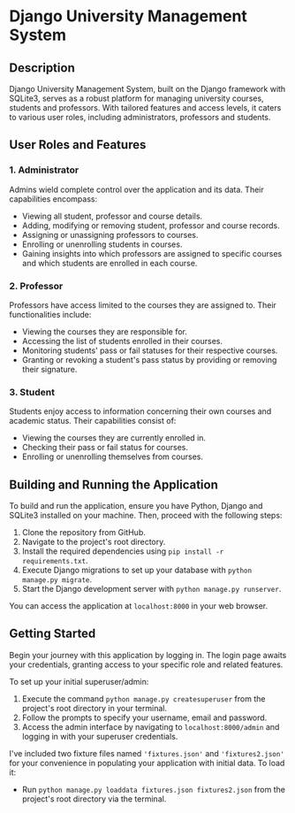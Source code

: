 # Django University Management System

## Description

Django University Management System, built on the Django framework with SQLite3, serves as a robust platform for managing university courses, students and professors. With tailored features and access levels, it caters to various user roles, including administrators, professors and students.

## User Roles and Features

### 1. Administrator

Admins wield complete control over the application and its data. Their capabilities encompass:

- Viewing all student, professor and course details.
- Adding, modifying or removing student, professor and course records.
- Assigning or unassigning professors to courses.
- Enrolling or unenrolling students in courses.
- Gaining insights into which professors are assigned to specific courses and which students are enrolled in each course.

### 2. Professor

Professors have access limited to the courses they are assigned to. Their functionalities include:

- Viewing the courses they are responsible for.
- Accessing the list of students enrolled in their courses.
- Monitoring students' pass or fail statuses for their respective courses.
- Granting or revoking a student's pass status by providing or removing their signature.

### 3. Student

Students enjoy access to information concerning their own courses and academic status. Their capabilities consist of:

- Viewing the courses they are currently enrolled in.
- Checking their pass or fail status for courses.
- Enrolling or unenrolling themselves from courses.

## Building and Running the Application

To build and run the application, ensure you have Python, Django and SQLite3 installed on your machine. Then, proceed with the following steps:

1. Clone the repository from GitHub.
2. Navigate to the project's root directory.
3. Install the required dependencies using `pip install -r requirements.txt`.
4. Execute Django migrations to set up your database with `python manage.py migrate`.
5. Start the Django development server with `python manage.py runserver`.

You can access the application at `localhost:8000` in your web browser.

## Getting Started

Begin your journey with this application by logging in. The login page awaits your credentials, granting access to your specific role and related features.

To set up your initial superuser/admin:

1. Execute the command `python manage.py createsuperuser` from the project's root directory in your terminal.
2. Follow the prompts to specify your username, email and password.
3. Access the admin interface by navigating to `localhost:8000/admin` and logging in with your superuser credentials.

I've included two fixture files named `'fixtures.json'` and `'fixtures2.json'` for your convenience in populating your application with initial data. To load it:

- Run `python manage.py loaddata fixtures.json fixtures2.json` from the project's root directory via the terminal.
